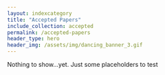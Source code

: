 ```yaml
---
layout: indexcategory
title: "Accepted Papers"
include_collection: accepted
permalink: /accepted-papers
header_type: hero
header_img: /assets/img/dancing_banner_3.gif
---
```


Nothing to show...yet.
Just some placeholders to test